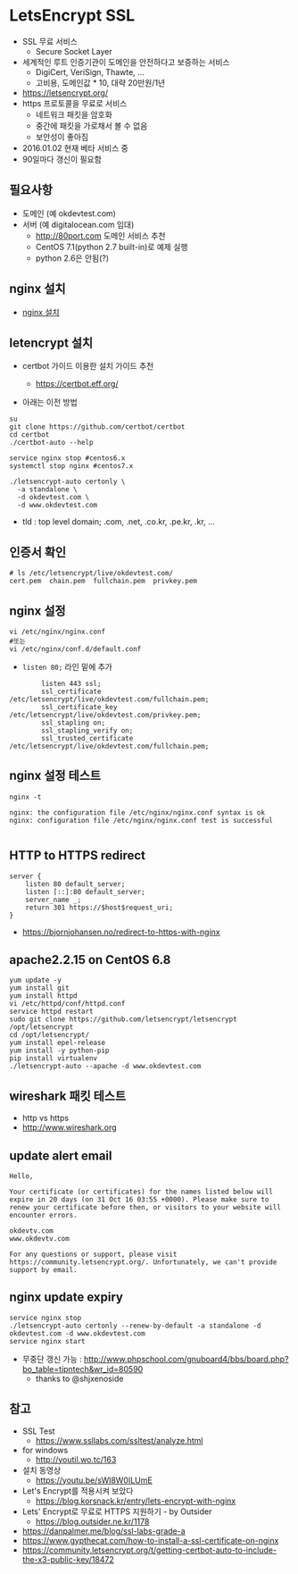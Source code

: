 # LetsEncrypt SSL
* SSL 무료 서비스
  * Secure Socket Layer
* 세계적인 루트 인증기관이 도메인을 안전하다고 보증하는 서비스
  * DigiCert, VeriSign, Thawte, ...
  * 고비용, 도메인값 * 10, 대략 20만원/1년
* https://letsencrypt.org/
* https 프로토콜을 무료로 서비스
  * 네트워크 패킷을 암호화
  * 중간에 패킷을 가로채서 볼 수 없음
  * 보안성이 좋아짐
* 2016.01.02 현재 베타 서비스 중
* 90일마다 갱신이 필요함


## 필요사항
* 도메인 (예 okdevtest.com)
* 서버 (예 digitalocean.com 임대)
  * http://80port.com 도메인 서비스 추천
  * CentOS 7.1(python 2.7 built-in)로 예제 실행
  * python 2.6은 안됨(?)

## nginx 설치
* [nginx 설치](./nginx/nginx.md)

## letencrypt 설치
* certbot 가이드 이용한 설치 가이드 추천
  * https://certbot.eff.org/

* 아래는 이전 방법

```
su
git clone https://github.com/certbot/certbot
cd certbot
./certbot-auto --help
```


```
service nginx stop #centos6.x
systemctl stop nginx #centos7.x
```


```
./letsencrypt-auto certonly \
  -a standalone \
  -d okdevtest.com \
  -d www.okdevtest.com
```
* tld : top level domain; .com, .net, .co.kr, .pe.kr, .kr, ...

## 인증서 확인
```
# ls /etc/letsencrypt/live/okdevtest.com/
cert.pem  chain.pem  fullchain.pem  privkey.pem
```


## nginx 설정
```
vi /etc/nginx/nginx.conf
#또는
vi /etc/nginx/conf.d/default.conf
```
* `listen 80;` 라인 밑에 추가
```
        listen 443 ssl;
        ssl_certificate /etc/letsencrypt/live/okdevtest.com/fullchain.pem;
        ssl_certificate_key /etc/letsencrypt/live/okdevtest.com/privkey.pem;
        ssl_stapling on;
        ssl_stapling_verify on;
        ssl_trusted_certificate /etc/letsencrypt/live/okdevtest.com/fullchain.pem;
```

## nginx 설정 테스트
```
nginx -t

nginx: the configuration file /etc/nginx/nginx.conf syntax is ok
nginx: configuration file /etc/nginx/nginx.conf test is successful


```


## HTTP to HTTPS redirect
```
server {
	listen 80 default_server;
	listen [::]:80 default_server;
	server_name _;
	return 301 https://$host$request_uri;
}
```
* https://bjornjohansen.no/redirect-to-https-with-nginx

## apache2.2.15 on CentOS 6.8
```
yum update -y
yum install git
yum install httpd
vi /etc/httpd/conf/httpd.conf
service httpd restart
sudo git clone https://github.com/letsencrypt/letsencrypt /opt/letsencrypt
cd /opt/letsencrypt/
yum install epel-release
yum install -y python-pip
pip install virtualenv
./letsencrypt-auto --apache -d www.okdevtest.com
```


## wireshark 패킷 테스트
* http vs https
* http://www.wireshark.org


## update alert email
```
Hello,

Your certificate (or certificates) for the names listed below will expire in 20 days (on 31 Oct 16 03:55 +0000). Please make sure to renew your certificate before then, or visitors to your website will encounter errors.

okdevtv.com
www.okdevtv.com

For any questions or support, please visit https://community.letsencrypt.org/. Unfortunately, we can't provide support by email.
```

## nginx update expiry
```
service nginx stop
./letsencrypt-auto certonly --renew-by-default -a standalone -d okdevtest.com -d www.okdevtest.com
service nginx start
```
* 무중단 갱신 가능 : http://www.phpschool.com/gnuboard4/bbs/board.php?bo_table=tipntech&wr_id=80590
  * thanks to @shjxenoside

## 참고
* SSL Test
  * https://www.ssllabs.com/ssltest/analyze.html
* for windows
  * http://youtil.wo.tc/163
* 설치 동영상
  * https://youtu.be/sWl8W0ILUmE
* Let's Encrypt를 적용시켜 보았다
  * https://blog.korsnack.kr/entry/lets-encrypt-with-nginx
* Lets' Encrypt로 무료로 HTTPS 지원하기 - by Outsider
  * https://blog.outsider.ne.kr/1178
* https://danpalmer.me/blog/ssl-labs-grade-a
* https://www.gypthecat.com/how-to-install-a-ssl-certificate-on-nginx
* https://community.letsencrypt.org/t/getting-certbot-auto-to-include-the-x3-public-key/18472
